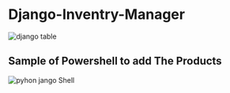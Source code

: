 # Django-Inventry-Manager




![django table](https://user-images.githubusercontent.com/59916393/90982706-82240b00-e586-11ea-94da-b2d4e87128ba.JPG)






## Sample of Powershell to add The Products




![pyhon jango Shell](https://user-images.githubusercontent.com/59916393/90982829-9ae0f080-e587-11ea-8a64-2a7e843d5620.JPG)

